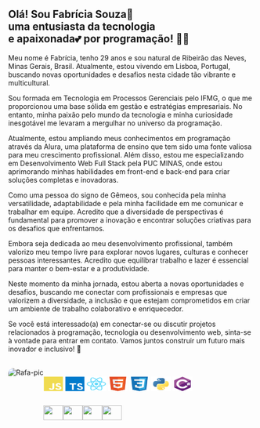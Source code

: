 ## Olá! Sou Fabrícia Souza💖 <br> uma entusiasta da tecnologia <br>e apaixonada💕 por programação! 👩‍💻

Meu nome é Fabrícia, tenho 29 anos e sou natural de Ribeirão das Neves, Minas Gerais, Brasil. Atualmente, estou vivendo em Lisboa, Portugal, buscando novas oportunidades e desafios nesta cidade tão vibrante e multicultural.

Sou formada em Tecnologia em Processos Gerenciais pelo IFMG, o que me proporcionou uma base sólida em gestão e estratégias empresariais. No entanto, minha paixão pelo mundo da tecnologia e minha curiosidade inesgotável me levaram a mergulhar no universo da programação.

Atualmente, estou ampliando meus conhecimentos em programação através da Alura, uma plataforma de ensino que tem sido uma fonte valiosa para meu crescimento profissional. Além disso, estou me especializando em Desenvolvimento Web Full Stack pela PUC MINAS, onde estou aprimorando minhas habilidades em front-end e back-end para criar soluções completas e inovadoras.

Como uma pessoa do signo de Gêmeos, sou conhecida pela minha versatilidade, adaptabilidade e pela minha facilidade em me comunicar e trabalhar em equipe. Acredito que a diversidade de perspectivas é fundamental para promover a inovação e encontrar soluções criativas para os desafios que enfrentamos.

Embora seja dedicada ao meu desenvolvimento profissional, também valorizo meu tempo livre para explorar novos lugares, culturas e conhecer pessoas interessantes. Acredito que equilibrar trabalho e lazer é essencial para manter o bem-estar e a produtividade.

Neste momento da minha jornada, estou aberta a novas oportunidades e desafios, buscando me conectar com profissionais e empresas que valorizem a diversidade, a inclusão e que estejam comprometidos em criar um ambiente de trabalho colaborativo e enriquecedor.

Se você está interessado(a) em conectar-se ou discutir projetos relacionados à programação, tecnologia ou desenvolvimento web, sinta-se à vontade para entrar em contato. Vamos juntos construir um futuro mais inovador e inclusivo! 🚀







<div style="display: inline_block"><br>
  <img align="left" alt="Rafa-pic" height="200" style="border-radius:10px;" src="https://github.com/vitroda/vitroda/assets/124215213/0dd4c9ce-11e3-40a7-aac6-851ad86982ed">
  
</div>

<div style="display: inline_block"><br>
  <img align="center" alt="Rafa-Js" height="30" width="40" src="https://raw.githubusercontent.com/devicons/devicon/master/icons/javascript/javascript-plain.svg">
  <img align="center" alt="Rafa-Ts" height="30" width="40" src="https://raw.githubusercontent.com/devicons/devicon/master/icons/typescript/typescript-plain.svg">
  <img align="center" alt="Rafa-React" height="30" width="40" src="https://raw.githubusercontent.com/devicons/devicon/master/icons/react/react-original.svg">
  <img align="center" alt="Rafa-HTML" height="30" width="40" src="https://raw.githubusercontent.com/devicons/devicon/master/icons/html5/html5-original.svg">
  <img align="center" alt="Rafa-CSS" height="30" width="40" src="https://raw.githubusercontent.com/devicons/devicon/master/icons/css3/css3-original.svg">
  <img align="center" alt="Rafa-Python" height="30" width="40" src="https://raw.githubusercontent.com/devicons/devicon/master/icons/python/python-original.svg">
  <img align="center" alt="Rafa-Csharp" height="30" width="40" src="https://raw.githubusercontent.com/devicons/devicon/master/icons/csharp/csharp-original.svg">
  
</div>

##

<div>
  <a href="https://www.instagram.com/rafa_vitroda/" target="_blank"><img align="left" src="https://cdn-icons-png.flaticon.com/512/174/174855.png" target="_blank" height="30" width="40" </a> 
  <a href = "mailto:fabriciasouza.pt@gmail.com"><img align="left" src="https://cdn-icons-png.flaticon.com/512/5968/5968534.png" alvo ="_blank" height="30" width="40"></a>
  <a href="https://www.linkedin.com/in/fabr%C3%ADcia-rafaella-de-souza/" target="_blank"><img align="left" src="https://cdn-icons-png.flaticon.com/512/2504/2504923.png" target="_blank" height="30" width="40"></a>
  <a href="https://wa.me/+351925159045" target="_blank"><img align="left" src="https://cdn-icons-png.flaticon.com/512/5968/5968841.png"height="30" width="40"></a>
</div>

    


